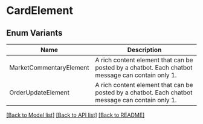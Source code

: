 # CardElement

## Enum Variants

| Name | Description |
|---- | -----|
| MarketCommentaryElement | A rich content element that can be posted by a chatbot. Each chatbot message can contain only 1. |
| OrderUpdateElement | A rich content element that can be posted by a chatbot. Each chatbot message can contain only 1. |

[[Back to Model list]](../README.md#documentation-for-models) [[Back to API list]](../README.md#documentation-for-api-endpoints) [[Back to README]](../README.md)


